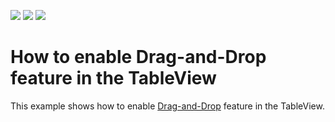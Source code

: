 <!-- default badges list -->
![](https://img.shields.io/endpoint?url=https://codecentral.devexpress.com/api/v1/VersionRange/128650316/21.1.5%2B)
[![](https://img.shields.io/badge/Open_in_DevExpress_Support_Center-FF7200?style=flat-square&logo=DevExpress&logoColor=white)](https://supportcenter.devexpress.com/ticket/details/E3918)
[![](https://img.shields.io/badge/📖_How_to_use_DevExpress_Examples-e9f6fc?style=flat-square)](https://docs.devexpress.com/GeneralInformation/403183)
<!-- default badges end -->
# How to enable Drag-and-Drop feature in the TableView


<p>This example shows how to enable <a href="https://documentation.devexpress.com/WPF/11346/Controls-and-Libraries/Data-Grid/Drag-and-Drop">Drag-and-Drop</a> feature in the TableView.</p>

<br/>


